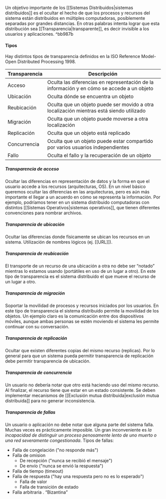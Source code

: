 Un objetivo importante de los [[Sistemas Distribuidos|sistemas distribuidos]] es el ocultar el hecho de que los procesos y recursos del sistema están distribuidos en múltiples computadoras, posiblemente separadas por grandes distancias. En otras palabras intenta lograr que esta distribución sea [[Transparencia|transparente]], es decir invisible a los usuarios y aplicaciones. ^bb987b

#### Tipos
Hay distintos tipos de transparencia definidos en la ISO Reference Model-Open Distributed Processing 1998.

| Transparencia | Descripción                                                                                |
|---------------|--------------------------------------------------------------------------------------------|
| Acceso        | Oculta las diferencias en representación de la información y en cómo se accede a un objeto |
| Ubicación     | Oculta dónde se encuentra un objeto                                                        |
| Reubicación   | Oculta que un objeto puede ser movido a otra localización mientras está siendo utilizado   |
| Migración     | Oculta que un objeto puede moverse a otra localización                                     |
| Replicación   | Oculta que un objeto está replicado                                                        |
| Concurrencia  | Oculta que un objeto puede estar compartido por varios usuarios independientes             |
| Fallo         | Oculta el fallo y la recuperación de un objeto                                             |

##### Transparencia de acceso
Ocultar las diferencias en representación de datos y la forma en que el usuario accede a los recursos (arquitecturas, OS). En un nivel básico queremos ocultar las diferencias en las arquitecturas, pero es aún más importante el llegar a un acuerdo en cómo se representa la información. Por ejemplo, podríamos tener en un sistema distribuido computadoras con distintos [[Sistemas Operativos|sistemas operativos]], que tienen diferentes convenciones para nombrar archivos.

##### Transparencia de ubicación 
Ocultar las diferencias donde físicamente se ubican los recursos en un sistema. Utilización de nombres lógicos (ej. [[URL]]).

##### Transparencia de reubicación 
El transporte de un recurso de una ubicación a otra no debe ser “notado” mientras lo estamos usando (portátiles en uso de un lugar a otro). En este tipo de transparencia es el sistema distribuido el que mueve el recurso de un lugar a otro.

##### Transparencia de migración 
Soportar la movilidad de procesos y recursos iniciados por los usuarios. En este tipo de transparencia el sistema distribuido permite la movilidad de los objetos. Un ejemplo claro es la comunicación entre dos dispositivos móviles, aunque ambas personas se estén moviendo el sistema les permite continuar con su conversación.

##### Transparencia de replicación 
Ocultar que existen diferentes copias del mismo recurso (replicas). Por lo general para que un sistema pueda permitir transparencia de replicación debe permitir transparencia de ubicación.

##### Transparencia de concurrencia 
Un usuario no debería notar que otro está haciendo uso del mismo recurso. Al finalizar, el recurso tiene que estar en un estado consistente. Se deben implementar mecanismos de [[Exclusión mutua distribuida|exclusión mutua distribuida]] para no generar inconsistencia.

##### Transparencia de fallas
Un usuario o aplicación no debe notar que alguna parte del sistema falla. Muchas veces es prácticamente imposible. Un gran inconveniente es *la incapacidad de distinguir un proceso penosamente lento de uno muerto o una red severamente congestionada*.
Tipos de fallas:
- Falla de congelación ("no responde más")
- Falla de omision
	- De recepción ("nunca se recibió el mensaje")
	- De envío ("nunca se envió la respuesta")
- Falla de tiempo (timeout)
- Falla de respuesta ("hay una respuesta pero no es lo esperado")
	- Falla de valor
	- Falla de transición de estado 
- Falla arbitraria . “Bizantina”

